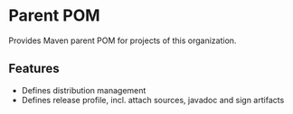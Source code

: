 # Parent POM

Provides Maven parent POM for projects of this organization.

## Features
* Defines distribution management
* Defines release profile, incl. attach sources, javadoc and sign artifacts
